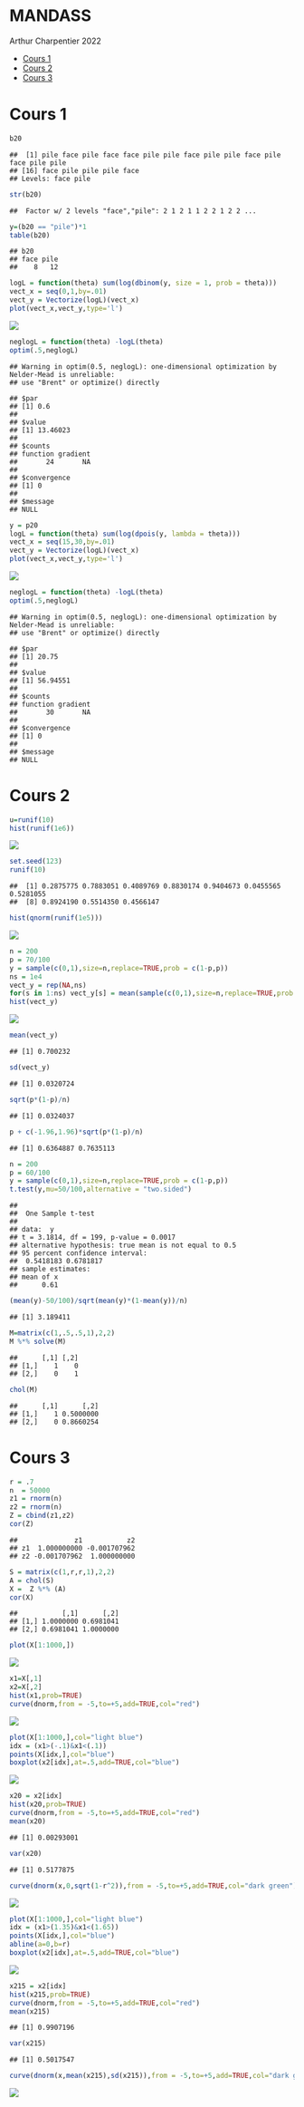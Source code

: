 MANDASS
================
Arthur Charpentier
2022

- <a href="#cours-1" id="toc-cours-1">Cours 1</a>
- <a href="#cours-2" id="toc-cours-2">Cours 2</a>
- <a href="#cours-3" id="toc-cours-3">Cours 3</a>

# Cours 1

``` r
b20
```

    ##  [1] pile face pile face face pile pile face pile pile face pile face pile pile
    ## [16] face pile pile pile face
    ## Levels: face pile

``` r
str(b20)
```

    ##  Factor w/ 2 levels "face","pile": 2 1 2 1 1 2 2 1 2 2 ...

``` r
y=(b20 == "pile")*1
table(b20)
```

    ## b20
    ## face pile 
    ##    8   12

``` r
logL = function(theta) sum(log(dbinom(y, size = 1, prob = theta)))
vect_x = seq(0,1,by=.01)
vect_y = Vectorize(logL)(vect_x)
plot(vect_x,vect_y,type='l')
```

<img src="STT5100code123_files/figure-gfm/unnamed-chunk-1-1.png" style="display: block; margin: auto;" />

``` r
neglogL = function(theta) -logL(theta)
optim(.5,neglogL)
```

    ## Warning in optim(0.5, neglogL): one-dimensional optimization by Nelder-Mead is unreliable:
    ## use "Brent" or optimize() directly

    ## $par
    ## [1] 0.6
    ## 
    ## $value
    ## [1] 13.46023
    ## 
    ## $counts
    ## function gradient 
    ##       24       NA 
    ## 
    ## $convergence
    ## [1] 0
    ## 
    ## $message
    ## NULL

``` r
y = p20
logL = function(theta) sum(log(dpois(y, lambda = theta)))
vect_x = seq(15,30,by=.01)
vect_y = Vectorize(logL)(vect_x)
plot(vect_x,vect_y,type='l')
```

<img src="STT5100code123_files/figure-gfm/unnamed-chunk-1-2.png" style="display: block; margin: auto;" />

``` r
neglogL = function(theta) -logL(theta)
optim(.5,neglogL)
```

    ## Warning in optim(0.5, neglogL): one-dimensional optimization by Nelder-Mead is unreliable:
    ## use "Brent" or optimize() directly

    ## $par
    ## [1] 20.75
    ## 
    ## $value
    ## [1] 56.94551
    ## 
    ## $counts
    ## function gradient 
    ##       30       NA 
    ## 
    ## $convergence
    ## [1] 0
    ## 
    ## $message
    ## NULL

# Cours 2

``` r
u=runif(10)
hist(runif(1e6))
```

<img src="STT5100code123_files/figure-gfm/unnamed-chunk-2-1.png" style="display: block; margin: auto;" />

``` r
set.seed(123)
runif(10)
```

    ##  [1] 0.2875775 0.7883051 0.4089769 0.8830174 0.9404673 0.0455565 0.5281055
    ##  [8] 0.8924190 0.5514350 0.4566147

``` r
hist(qnorm(runif(1e5)))
```

<img src="STT5100code123_files/figure-gfm/unnamed-chunk-2-2.png" style="display: block; margin: auto;" />

``` r
n = 200
p = 70/100
y = sample(c(0,1),size=n,replace=TRUE,prob = c(1-p,p))
ns = 1e4
vect_y = rep(NA,ns)
for(s in 1:ns) vect_y[s] = mean(sample(c(0,1),size=n,replace=TRUE,prob = c(1-p,p)))
hist(vect_y)
```

<img src="STT5100code123_files/figure-gfm/unnamed-chunk-2-3.png" style="display: block; margin: auto;" />

``` r
mean(vect_y)
```

    ## [1] 0.700232

``` r
sd(vect_y)
```

    ## [1] 0.0320724

``` r
sqrt(p*(1-p)/n)
```

    ## [1] 0.0324037

``` r
p + c(-1.96,1.96)*sqrt(p*(1-p)/n)
```

    ## [1] 0.6364887 0.7635113

``` r
n = 200
p = 60/100
y = sample(c(0,1),size=n,replace=TRUE,prob = c(1-p,p))
t.test(y,mu=50/100,alternative = "two.sided")
```

    ## 
    ##  One Sample t-test
    ## 
    ## data:  y
    ## t = 3.1814, df = 199, p-value = 0.0017
    ## alternative hypothesis: true mean is not equal to 0.5
    ## 95 percent confidence interval:
    ##  0.5418183 0.6781817
    ## sample estimates:
    ## mean of x 
    ##      0.61

``` r
(mean(y)-50/100)/sqrt(mean(y)*(1-mean(y))/n)
```

    ## [1] 3.189411

``` r
M=matrix(c(1,.5,.5,1),2,2)
M %*% solve(M)
```

    ##      [,1] [,2]
    ## [1,]    1    0
    ## [2,]    0    1

``` r
chol(M)
```

    ##      [,1]      [,2]
    ## [1,]    1 0.5000000
    ## [2,]    0 0.8660254

# Cours 3

``` r
r = .7
n  = 50000
z1 = rnorm(n)
z2 = rnorm(n)
Z = cbind(z1,z2)
cor(Z)
```

    ##              z1           z2
    ## z1  1.000000000 -0.001707962
    ## z2 -0.001707962  1.000000000

``` r
S = matrix(c(1,r,r,1),2,2)
A = chol(S)
X =  Z %*% (A) 
cor(X)
```

    ##           [,1]      [,2]
    ## [1,] 1.0000000 0.6981041
    ## [2,] 0.6981041 1.0000000

``` r
plot(X[1:1000,])
```

<img src="STT5100code123_files/figure-gfm/unnamed-chunk-3-1.png" style="display: block; margin: auto;" />

``` r
x1=X[,1]
x2=X[,2]
hist(x1,prob=TRUE)
curve(dnorm,from = -5,to=+5,add=TRUE,col="red")
```

<img src="STT5100code123_files/figure-gfm/unnamed-chunk-3-2.png" style="display: block; margin: auto;" />

``` r
plot(X[1:1000,],col="light blue")
idx = (x1>(-.1)&x1<(.1))
points(X[idx,],col="blue")
boxplot(x2[idx],at=.5,add=TRUE,col="blue")
```

<img src="STT5100code123_files/figure-gfm/unnamed-chunk-3-3.png" style="display: block; margin: auto;" />

``` r
x20 = x2[idx]
hist(x20,prob=TRUE)
curve(dnorm,from = -5,to=+5,add=TRUE,col="red")
mean(x20)
```

    ## [1] 0.00293001

``` r
var(x20)
```

    ## [1] 0.5177875

``` r
curve(dnorm(x,0,sqrt(1-r^2)),from = -5,to=+5,add=TRUE,col="dark green")
```

<img src="STT5100code123_files/figure-gfm/unnamed-chunk-3-4.png" style="display: block; margin: auto;" />

``` r
plot(X[1:1000,],col="light blue")
idx = (x1>(1.35)&x1<(1.65))
points(X[idx,],col="blue")
abline(a=0,b=r)
boxplot(x2[idx],at=.5,add=TRUE,col="blue")
```

<img src="STT5100code123_files/figure-gfm/unnamed-chunk-3-5.png" style="display: block; margin: auto;" />

``` r
x215 = x2[idx]
hist(x215,prob=TRUE)
curve(dnorm,from = -5,to=+5,add=TRUE,col="red")
mean(x215)
```

    ## [1] 0.9907196

``` r
var(x215)
```

    ## [1] 0.5017547

``` r
curve(dnorm(x,mean(x215),sd(x215)),from = -5,to=+5,add=TRUE,col="dark green")
```

<img src="STT5100code123_files/figure-gfm/unnamed-chunk-3-6.png" style="display: block; margin: auto;" />
